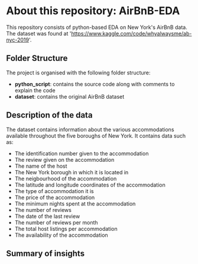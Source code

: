 # About this repository: AirBnB-EDA
This repository consists of python-based EDA on New York's AirBnB data. The dataset was found at 'https://www.kaggle.com/code/whyalwaysme/ab-nyc-2019'.

## Folder Structure
The project is organised with the following folder structure:
- **python_script**: contains the source code along with comments to explain the code
- **dataset**: contains the original AirBnB dataset

## Description of the data
The dataset contains information about the various accommodations available throughout the five boroughs of New York. It contains data such as:
- The identification number given to the accommodation
- The review given on the accommodation
- The name of the host
- The New York borough in which it is located in
- The neigbourhood of the accommodation
- The latitude and longitude coordinates of the accommodation
- The type of accommodation it is
- The price of the accommodation
- The minimum nights spent at the accommodation
- The number of reviews
- The date of the last review
- The number of reviews per month
- The total host listings per accommodation
- The availability of the accommodation

## Summary of insights
